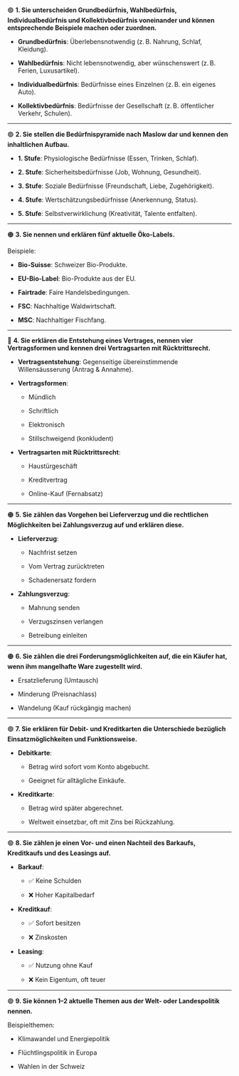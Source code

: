 🟢 **1. Sie unterscheiden Grundbedürfnis, Wahlbedürfnis, Individualbedürfnis und Kollektivbedürfnis voneinander und können entsprechende Beispiele machen oder zuordnen.**
	
- **Grundbedürfnis**: Überlebensnotwendig (z. B. Nahrung, Schlaf, Kleidung).
    
- **Wahlbedürfnis**: Nicht lebensnotwendig, aber wünschenswert (z. B. Ferien, Luxusartikel).
    
- **Individualbedürfnis**: Bedürfnisse eines Einzelnen (z. B. ein eigenes Auto).
    
- **Kollektivbedürfnis**: Bedürfnisse der Gesellschaft (z. B. öffentlicher Verkehr, Schulen).
    

---

🟢 **2. Sie stellen die Bedürfnispyramide nach Maslow dar und kennen den inhaltlichen Aufbau.**

- **1. Stufe**: Physiologische Bedürfnisse (Essen, Trinken, Schlaf).
    
- **2. Stufe**: Sicherheitsbedürfnisse (Job, Wohnung, Gesundheit).
    
- **3. Stufe**: Soziale Bedürfnisse (Freundschaft, Liebe, Zugehörigkeit).
    
- **4. Stufe**: Wertschätzungsbedürfnisse (Anerkennung, Status).
    
- **5. Stufe**: Selbstverwirklichung (Kreativität, Talente entfalten).
    

---

🟠 **3. Sie nennen und erklären fünf aktuelle Öko-Labels.**

Beispiele:

- **Bio-Suisse**: Schweizer Bio-Produkte.
    
- **EU-Bio-Label**: Bio-Produkte aus der EU.
    
- **Fairtrade**: Faire Handelsbedingungen.
    
- **FSC**: Nachhaltige Waldwirtschaft.
    
- **MSC**: Nachhaltiger Fischfang.
    

---

🔴 **4. Sie erklären die Entstehung eines Vertrages, nennen vier Vertragsformen und kennen drei Vertragsarten mit Rücktrittsrecht.**

- **Vertragsentstehung**: Gegenseitige übereinstimmende Willensäusserung (Antrag & Annahme).
    
- **Vertragsformen**:
    
    - Mündlich
        
    - Schriftlich
        
    - Elektronisch
        
    - Stillschweigend (konkludent)
        
- **Vertragsarten mit Rücktrittsrecht**:
    
    - Haustürgeschäft
        
    - Kreditvertrag
        
    - Online-Kauf (Fernabsatz)
        

---

🟠 **5. Sie zählen das Vorgehen bei Lieferverzug und die rechtlichen Möglichkeiten bei Zahlungsverzug auf und erklären diese.**

- **Lieferverzug**:
    
    - Nachfrist setzen
        
    - Vom Vertrag zurücktreten
        
    - Schadenersatz fordern
        
- **Zahlungsverzug**:
    
    - Mahnung senden
        
    - Verzugszinsen verlangen
        
    - Betreibung einleiten
        

---

🟠 **6. Sie zählen die drei Forderungsmöglichkeiten auf, die ein Käufer hat, wenn ihm mangelhafte Ware zugestellt wird.**

- Ersatzlieferung (Umtausch)
    
- Minderung (Preisnachlass)
    
- Wandelung (Kauf rückgängig machen)
    

---

🟢 **7. Sie erklären für Debit- und Kreditkarten die Unterschiede bezüglich Einsatzmöglichkeiten und Funktionsweise.**

- **Debitkarte**:
    
    - Betrag wird sofort vom Konto abgebucht.
        
    - Geeignet für alltägliche Einkäufe.
        
- **Kreditkarte**:
    
    - Betrag wird später abgerechnet.
        
    - Weltweit einsetzbar, oft mit Zins bei Rückzahlung.
        

---

🟢 **8. Sie zählen je einen Vor- und einen Nachteil des Barkaufs, Kreditkaufs und des Leasings auf.**

- **Barkauf**:
    
    - ✅ Keine Schulden
        
    - ❌ Hoher Kapitalbedarf
        
- **Kreditkauf**:
    
    - ✅ Sofort besitzen
        
    - ❌ Zinskosten
        
- **Leasing**:
    
    - ✅ Nutzung ohne Kauf
        
    - ❌ Kein Eigentum, oft teuer
        

---

🟢 **9. Sie können 1–2 aktuelle Themen aus der Welt- oder Landespolitik nennen.**

Beispielthemen:

- Klimawandel und Energiepolitik
    
- Flüchtlingspolitik in Europa
    
- Wahlen in der Schweiz